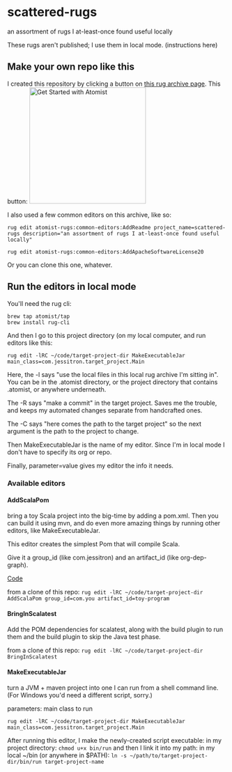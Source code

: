 # scattered-rugs

an assortment of rugs I at-least-once found useful locally

These rugs aren't published; I use them in local mode. (instructions here)

## Make your own repo like this

I created this repository by clicking a button on [this rug archive page](http://docs.atomist.com/rug/rug-archive/).
This button:
<a href="https://api.atomist.com/v1/projects/generators/99515d85-80ad-4e97-bf26-ed5a5406da05"><img src="https://images.atomist.com/button/create-project.png" width="267" alt="Get Started with Atomist"></a>

I also used a few common editors on this archive, like so:

`rug edit atomist-rugs:common-editors:AddReadme project_name=scattered-rugs description="an assortment of rugs I at-least-once found useful locally"`

`rug edit atomist-rugs:common-editors:AddApacheSoftwareLicense20`

Or you can clone this one, whatever.

## Run the editors in local mode

You'll need the rug cli:

```
brew tap atomist/tap
brew install rug-cli
```

And then I go to this project directory (on my local computer, and run editors like this:

`rug edit -lRC ~/code/target-project-dir MakeExecutableJar main_class=com.jessitron.target_project.Main`

Here, the -l says "use the local files in this local rug archive I'm sitting in". You can be in the .atomist directory, or the project directory that contains .atomist, or anywhere underneath.

The -R says "make a commit" in the target project. Saves me the trouble, and keeps my automated changes separate from handcrafted ones.

The -C says "here comes the path to the target project" so the next argument is the path to the project to change.

Then MakeExecutableJar is the name of my editor. Since I'm in local mode I don't have to specify its org or repo.

Finally, parameter=value gives my editor the info it needs.

### Available editors

#### AddScalaPom
bring a toy Scala project into the big-time by adding a pom.xml. Then you can build it using mvn, and do even more amazing things by running other editors, like MakeExecutableJar.

This editor creates the simplest Pom that will compile Scala.

Give it a group_id (like com.jessitron) and an artifact_id (like org-dep-graph).

[Code](.atomist/editors/AddScalaPom.rug)

from a clone of this repo:
`rug edit -lRC ~/code/target-project-dir AddScalaPom group_id=com.you artifact_id=toy-program`

#### BringInScalatest
Add the POM dependencies for scalatest, along with the build plugin to run them and the build plugin to skip the Java test phase.

from a clone of this repo:
`rug edit -lRC ~/code/target-project-dir BringInScalatest`

#### MakeExecutableJar
turn a JVM + maven project into one I can run from a shell command line. (For Windows you'd need a different script, sorry.)

parameters: main class to run

`rug edit -lRC ~/code/target-project-dir MakeExecutableJar main_class=com.jessitron.target_project.Main`

After running this editor, I make the newly-created script executable:
in my project directory: `chmod u+x bin/run`
and then I link it into my path:
in my local ~/bin (or anywhere in $PATH): `ln -s ~/path/to/target-project-dir/bin/run target-project-name`

